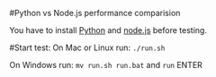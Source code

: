 #Python vs Node.js performance comparision

You have to install [Python](https://www.python.org/downloads/) and [node.js](https://nodejs.org) before testing.

#Start test:
On Mac or Linux run: `./run.sh`

On Windows run: `mv run.sh run.bat` and `run` ENTER